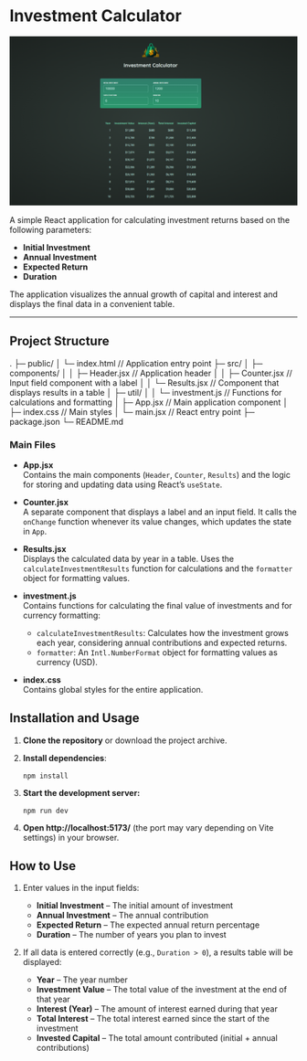 # Investment Calculator

![Application Overview](./src/assets/overview.png)

A simple React application for calculating investment returns based on the following parameters:

- **Initial Investment**
- **Annual Investment**
- **Expected Return**
- **Duration**

The application visualizes the annual growth of capital and interest and displays the final data in a convenient table.

---

## Project Structure

.
├─ public/
│ └─ index.html // Application entry point
├─ src/
│ ├─ components/
│ │ ├─ Header.jsx // Application header
│ │ ├─ Counter.jsx // Input field component with a label
│ │ └─ Results.jsx // Component that displays results in a table
│ ├─ util/
│ │ └─ investment.js // Functions for calculations and formatting
│ ├─ App.jsx // Main application component
│ ├─ index.css // Main styles
│ └─ main.jsx // React entry point
├─ package.json
└─ README.md

### Main Files

- **App.jsx**  
  Contains the main components (`Header`, `Counter`, `Results`) and the logic for storing and updating data using React’s `useState`.

- **Counter.jsx**  
  A separate component that displays a label and an input field. It calls the `onChange` function whenever its value changes, which updates the state in `App`.

- **Results.jsx**  
  Displays the calculated data by year in a table. Uses the `calculateInvestmentResults` function for calculations and the `formatter` object for formatting values.

- **investment.js**  
  Contains functions for calculating the final value of investments and for currency formatting:

  - `calculateInvestmentResults`: Calculates how the investment grows each year, considering annual contributions and expected returns.
  - `formatter`: An `Intl.NumberFormat` object for formatting values as currency (USD).

- **index.css**  
  Contains global styles for the entire application.

## Installation and Usage

1. **Clone the repository** or download the project archive.
2. **Install dependencies**:

   ```
   npm install

   ```

3. **Start the development server:**

   ```
   npm run dev
   ```

4. **Open http://localhost:5173/** (the port may vary depending on Vite settings) in your browser.

## How to Use

1. Enter values in the input fields:

   - **Initial Investment** – The initial amount of investment
   - **Annual Investment** – The annual contribution
   - **Expected Return** – The expected annual return percentage
   - **Duration** – The number of years you plan to invest

2. If all data is entered correctly (e.g., `Duration > 0`), a results table will be displayed:
   - **Year** – The year number
   - **Investment Value** – The total value of the investment at the end of that year
   - **Interest (Year)** – The amount of interest earned during that year
   - **Total Interest** – The total interest earned since the start of the investment
   - **Invested Capital** – The total amount contributed (initial + annual contributions)

[def]: ./public/screenshots/overview.png
